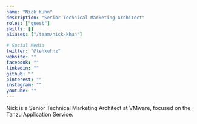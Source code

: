 ```yaml
---
name: "Nick Kuhn"
description: "Senior Technical Marketing Architect"
roles: ["guest"]
skills: []
aliases: ["/team/nick-khun"]

# Social Media
twitter: "@tehkuhnz"
website: ""
facebook: ""
linkedin: ""
github: ""
pinterest: ""
instagram: ""
youtube: ""
---
```

<!-- markdownlint-disable MD041-->
Nick is a Senior Technical Marketing Architect at VMware, focused on the Tanzu Application Service.

<!--more-->
